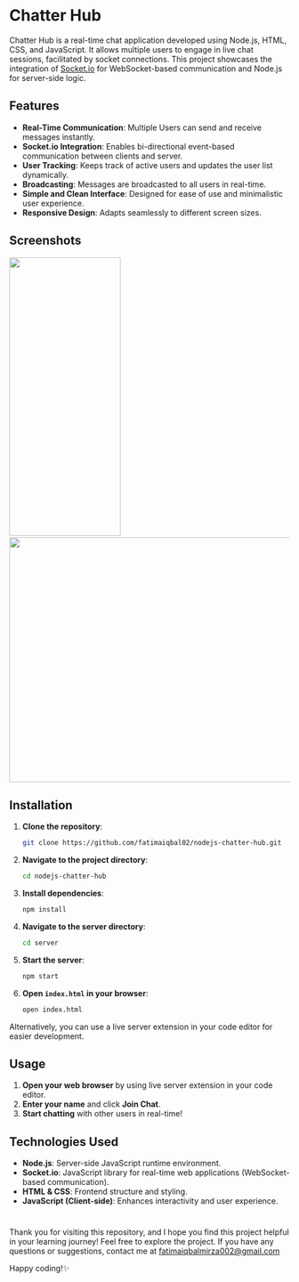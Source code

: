 # Chatter Hub

Chatter Hub is a real-time chat application developed using Node.js, HTML, CSS, and JavaScript. It allows multiple users to engage in live chat sessions, facilitated by socket connections. This project showcases the integration of [Socket.io](https://www.npmjs.com/package/socket.io) for WebSocket-based communication and Node.js for server-side logic.

## Features

- **Real-Time Communication**: Multiple Users can send and receive messages instantly.
- **Socket.io Integration**: Enables bi-directional event-based communication between clients and server.
- **User Tracking**: Keeps track of active users and updates the user list dynamically.
- **Broadcasting**: Messages are broadcasted to all users in real-time.
- **Simple and Clean Interface**: Designed for ease of use and minimalistic user experience.
- **Responsive Design**: Adapts seamlessly to different screen sizes.

## Screenshots
<img src="https://github.com/fatimaiqbal02/nodejs-chatter-hub/assets/111382869/51cec55d-ae85-4e2e-9ff8-cf9cc056eb31" height="500" width="200" >  &nbsp; <img src="https://github.com/fatimaiqbal02/nodejs-chatter-hub/assets/111382869/3abaa549-2265-4eab-b444-656f71207787" height="440" width="580">

## Installation

1. **Clone the repository**:
    ```bash
    git clone https://github.com/fatimaiqbal02/nodejs-chatter-hub.git
    ```
2. **Navigate to the project directory**:
    ```bash
    cd nodejs-chatter-hub
    ```
3. **Install dependencies**:
    ```bash
    npm install
    ```
4. **Navigate to the server directory**:
    ```bash
    cd server
    ```    
4. **Start the server**:
    ```bash
    npm start
    ```
5. **Open `index.html` in your browser**:
    ```bash
    open index.html
    ```

Alternatively, you can use a live server extension in your code editor for easier development.

## Usage

1. **Open your web browser** by using live server extension in your code editor.
2. **Enter your name** and click **Join Chat**.
3. **Start chatting** with other users in real-time!

## Technologies Used

- **Node.js**: Server-side JavaScript runtime environment.
- **Socket.io**: JavaScript library for real-time web applications (WebSocket-based communication).
- **HTML & CSS**: Frontend structure and styling.
- **JavaScript (Client-side)**: Enhances interactivity and user experience.

#
Thank you for visiting this repository, and I hope you find this project helpful in your learning journey! Feel free to explore the project. If you have any questions or suggestions, contact me at fatimaiqbalmirza002@gmail.com

Happy coding!✨
